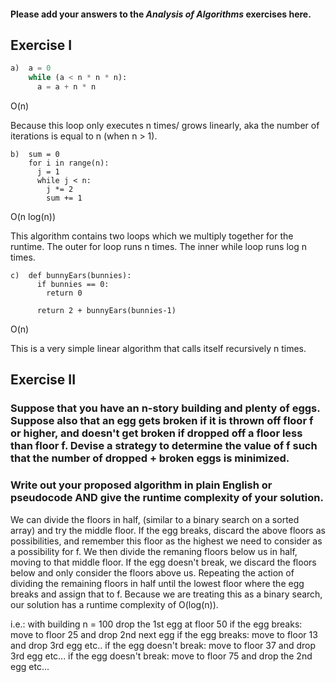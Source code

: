 #### Please add your answers to the ***Analysis of  Algorithms*** exercises here.

## Exercise I
```python
a)  a = 0
    while (a < n * n * n):
      a = a + n * n
```

O(n)

Because this loop only executes n times/ grows linearly, aka the number of iterations is equal to n (when n > 1).

```
b)  sum = 0
    for i in range(n):
      j = 1
      while j < n:
        j *= 2
        sum += 1
```
O(n log(n))

This algorithm contains two loops which we multiply together for the runtime. The outer for loop runs n times. The inner while loop runs log n times.

```
c)  def bunnyEars(bunnies):
      if bunnies == 0:
        return 0

      return 2 + bunnyEars(bunnies-1)
```
O(n)

This is a very simple linear algorithm that calls itself recursively n times.

## Exercise II

### Suppose that you have an n-story building and plenty of eggs. Suppose also that an egg gets broken if it is thrown off floor f or higher, and doesn't get broken if dropped off a floor less than floor f. Devise a strategy to determine the value of f such that the number of dropped + broken eggs is minimized.

### Write out your proposed algorithm in plain English or pseudocode AND give the runtime complexity of your solution.

We can divide the floors in half, (similar to a binary search on a sorted array) and try the middle floor. If the egg breaks, discard the above floors as possibilities, and remember this floor as the highest we need to consider as a possibility for f. We then divide the remaning floors below us in half, moving to that middle floor. If the egg doesn't break, we discard the floors below and only consider the floors above us. Repeating the action of dividing the remaining floors in half until the lowest floor where the egg breaks and assign that to f. Because we are treating this as a binary search, our solution has a runtime complexity of O(log(n)).

i.e.:
with building n = 100
drop the 1st egg at floor 50
    if the egg breaks:
        move to floor 25 and drop 2nd next egg
            if the egg breaks:
                move to floor 13 and drop 3rd egg
                    etc..
            if the egg doesn't break:
                move to floor 37 and drop 3rd egg
                    etc...
    if the egg doesn't break:
        move to floor 75 and drop the 2nd egg
            etc...
